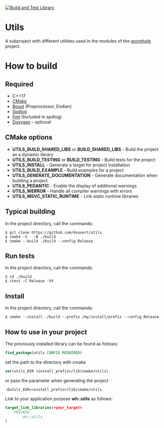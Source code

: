 [![Build and Test Library](https://github.com/dvaxert/utils/actions/workflows/buildAndTest.yml/badge.svg?branch=master)](https://github.com/dvaxert/utils/actions/workflows/buildAndTest.yml)

# Utils
A subproject with different utilities used in the modules of the [wormhole](https://github.com/dvaxert/wormhole) project.

# How to build

## Required
* C++17
* [CMake](https://cmake.org/)
* [Boost](https://www.boost.org/) (Preprocessor, Endian)
* [Spdlog](https://github.com/gabime/spdlog)
* [Fmt](https://github.com/fmtlib/fmt) (Included in spdlog)
* [Doxygen](https://doxygen.nl/) - optional

## CMake options

* **UTILS_BUILD_SHARED_LIBS** or **BUILD_SHARED_LIBS** - Build the project as a dynamic library
* **UTILS_BUILD_TESTING** or **BUILD_TESTING** - Build tests for the project
* **UTILS_INSTALL** - Generate a target for project installation
* **UTILS_BUILD_EXAMPLE** - Build examples for a project
* **UTILS_GENERATE_DOCUMENTATION** - Generate documentation when building a project
* **UTILS_PEDANTIC** - Enable the display of additional warnings
* **UTILS_WERROR** - Handle all compiler warnings with errors
* **UTILS_MSVC_STATIC_RUNTIME** - Link static runtime libraries

## Typical building

In the project directory, call the commands:
```
$ git clone https://github.com/dvaxert/utils
$ cmake -S . -B ./build
$ cmake --build ./build --config Release
```

## Run tests

In the project directory, call the commands:
```
$ cd ./build
$ ctest -C Release -VV
```

## Install

In the project directory, call the commands:
```
$ cmake --install ./build --prefix /my/install/prefix --config Release
```

## How to use in your project

The previously installed library can be found as follows:

```cmake
find_package(utils CONFIG REQUIRED)
```

set the path to the directory with cmake
```cmake
set(utils_DIR <install_prefix>/lib/cmake/utils)
```
or pass the parameter when generating the project
```
-Dutils_DIR=<install_prefix>/lib/cmake/utils
```

Link to your application purpose **wh::utils** as follows:
```cmake
target_link_libraries(<your_target>
    PRIVATE
        wh::utils
)
```
